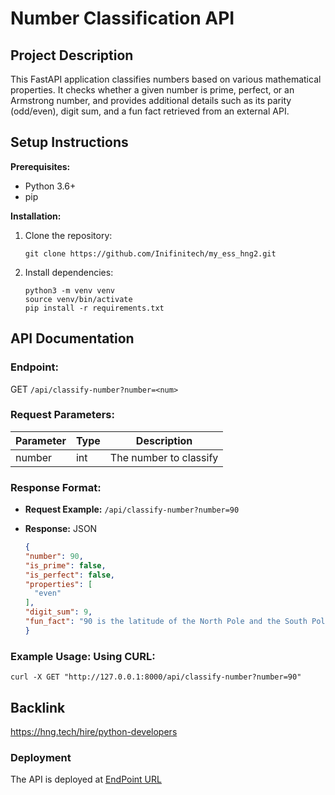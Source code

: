 # Number Classification API

## Project Description

This FastAPI application classifies numbers based on various mathematical properties. It checks whether a given number is prime, perfect,
or an Armstrong number, and provides additional details such as its parity (odd/even), digit sum, and a fun fact retrieved from an external API.

## Setup Instructions

**Prerequisites:**

- Python 3.6+
- pip

**Installation:**

1. Clone the repository:

   ```
   git clone https://github.com/Inifinitech/my_ess_hng2.git
   ```

2. Install dependencies:
   ```
   python3 -m venv venv
   source venv/bin/activate
   pip install -r requirements.txt
   ```

## API Documentation

### **Endpoint:**

GET `/api/classify-number?number=<num>`

### **Request Parameters:**

| Parameter | Type | Description            |
| --------- | ---- | ---------------------- |
| number    | int  | The number to classify |

### **Response Format:**

- **Request Example:** `/api/classify-number?number=90`

- **Response:** JSON
  ```json
  {
  "number": 90,
  "is_prime": false,
  "is_perfect": false,
  "properties": [
    "even"
  ],
  "digit_sum": 9,
  "fun_fact": "90 is the latitude of the North Pole and the South Pole."
  }
  ```

### Example Usage: Using CURL:

```
curl -X GET "http://127.0.0.1:8000/api/classify-number?number=90"
```

## Backlink

https://hng.tech/hire/python-developers

### Deployment

The API is deployed at [EndPoint URL](https://your-deployment-url.com/api/classify-number)